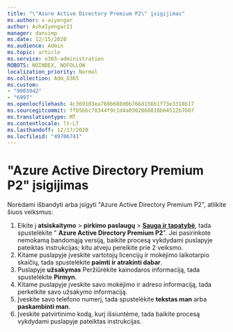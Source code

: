 ```yaml
---
title: "\"Azure Active Directory Premium P2\" įsigijimas"
ms.author: v-aiyengar
author: AshaIyengar21
manager: dansimp
ms.date: 12/15/2020
ms.audience: Admin
ms.topic: article
ms.service: o365-administration
ROBOTS: NOINDEX, NOFOLLOW
localization_priority: Normal
ms.collection: Adm_O365
ms.custom:
- "9003942"
- "6997"
ms.openlocfilehash: 4c369183ea769b688d0b766d156b1f73e3318b17
ms.sourcegitcommit: ffb56bc78344f9c1d4a0302868818b64512b7b07
ms.translationtype: MT
ms.contentlocale: lt-LT
ms.lasthandoff: 12/17/2020
ms.locfileid: "49706741"
---
```

# <a name="buy-azure-active-directory-premium-p2"></a>"Azure Active Directory Premium P2" įsigijimas

Norėdami išbandyti arba įsigyti "Azure Active Directory Premium P2", atlikite šiuos veiksmus:

1. Eikite į **atsiskaitymo**  >  **pirkimo paslaugų**  >  [**Sauga ir tapatybė**](https://go.microsoft.com/fwlink/?linkid=2131946), tada spustelėkite " **Azure Active Directory Premium P2**".
Jei pasirinkote nemokamą bandomąją versiją, baikite procesą vykdydami puslapyje pateiktas instrukcijas; kitu atveju pereikite prie 2 veiksmo.
1. Kitame puslapyje įveskite vartotojų licencijų ir mokėjimo laikotarpio skaičių, tada spustelėkite **paimti ir atrakinti dabar**.
1. Puslapyje **užsakymas** Peržiūrėkite kainodaros informaciją, tada spustelėkite **Pirmyn**.
1. Kitame puslapyje įveskite savo mokėjimo ir adreso informaciją, tada perkelkite savo užsakymo informaciją.
1. Įveskite savo telefono numerį, tada spustelėkite **tekstas man** arba **paskambinti man**.
1. Įveskite patvirtinimo kodą, kurį išsiuntėme, tada baikite procesą vykdydami puslapyje pateiktas instrukcijas.
